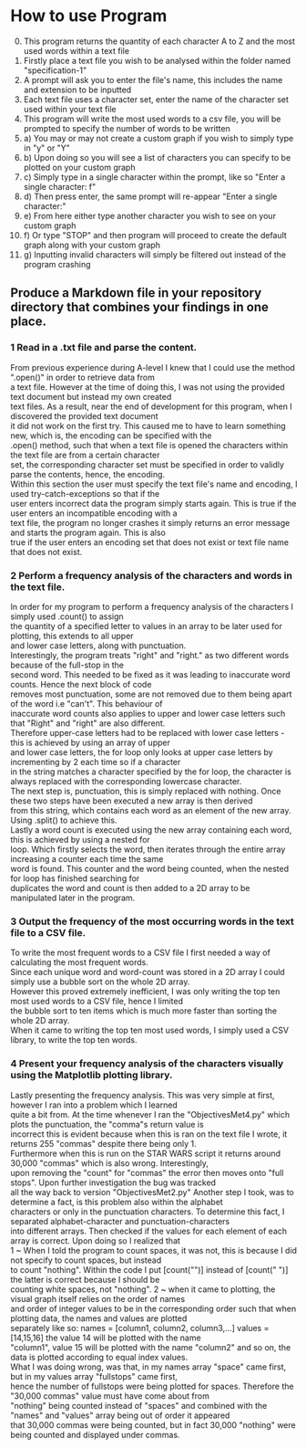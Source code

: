 # How to use Program
0) This program returns the quantity of each character A to Z and the most used words within a text file
1) Firstly place a text file you wish to be analysed within the folder named "specification-1"
2) A prompt will ask you to enter the file's name, this includes the name and extension to be inputted
3) Each text file uses a character set, enter the name of the character set used within your text file
4) This program will write the most used words to a csv file, you will be prompted to specify the number of words to be written
5) a) You may or may not create a custom graph if you wish to simply type in "y" or "Y"
5) b) Upon doing so you will see a list of characters you can specify to be plotted on your custom graph
5) c) Simply type in a single character within the prompt, like so "Enter a single character: f"
5) d) Then press enter, the same prompt will re-appear "Enter a single character:"
5) e) From here either type another character you wish to see on your custom graph
5) f) Or type "STOP" and then program will proceed to create the default graph along with your custom graph
5) g) Inputting invalid characters will simply be filtered out instead of the program crashing

## Produce a Markdown file in your repository directory that combines your findings in one place.

### 1 Read in a .txt file and parse the content.
From previous experience during A-level I knew that I could use the method ".open()" in order to retrieve data from  
a text file. However at the time of doing this, I was not using the provided text document but instead my own created  
text files. As a result, near the end of development for this program, when I discovered the provided text document  
it did not work on the first try. This caused me to have to learn something new, which is, the encoding can be specified with the  
.open() method, such that when a text file is opened the characters within the text file are from a certain character  
set, the corresponding character set must be specified in order to validly parse the contents, hence, the encoding.  
Within this section the user must specify the text file's name and encoding, I used try-catch-exceptions so that if the  
user enters incorrect data the program simply starts again. This is true if the user enters an incompatible encoding with a  
text file, the program no longer crashes it simply returns an error message and starts the program again. This is also  
true if the user enters an encoding set that does not exist or text file name that does not exist. 

### 2 Perform a frequency analysis of the characters and words in the text file.

In order for my program to perform a frequency analysis of the characters I simply used .count() to assign  
the quantity of a specified letter to values in an array to be later used for plotting, this extends to all upper  
and lower case letters, along with punctuation.  
Interestingly, the program treats "right" and "right." as two different words because of the full-stop in the  
second word. This needed to be fixed as it was leading to inaccurate word counts. Hence the next block of code  
removes most punctuation, some are not removed due to them being apart of the word i.e "can't". This behaviour of  
inaccurate word counts also applies to upper and lower case letters such that "Right" and "right" are also different.  
Therefore upper-case letters had to be replaced with lower case letters - this is achieved by using an array of upper  
and lower case letters, the for loop only looks at upper case letters by incrementing by 2 each time so if a character  
in the string matches a character specified by the for loop, the character is always replaced with the corresponding 
lowercase character.  
The next step is, punctuation, this is simply replaced with nothing. Once these two steps have been executed a new array is then derived    
from this string, which contains each word as an element of the new array. Using .split() to achieve this.  
Lastly a word count is executed using the new array containing each word, this is achieved by using a nested for  
loop. Which firstly selects the word, then iterates through the entire array increasing a counter each time the same  
 word is found. This counter and the word being counted, when the nested for loop has finished searching for  
duplicates the word and count is then added to a 2D array to be manipulated later in the program. 

### 3 Output the frequency of the most occurring words in the text file to a CSV file.
To write the most frequent words to a CSV file I first needed a way of calculating the most frequent words.  
Since each unique word and word-count was stored in a 2D array I could simply use a bubble sort on the whole 2D array.  
However this proved extremely inefficient, I was only writing the top ten most used words to a CSV file, hence I limited  
the bubble sort to ten items which is much more faster than sorting the whole 2D array.  
When it came to writing the top ten most used words, I simply used a CSV library, to write the top ten words. 

### 4 Present your frequency analysis of the characters visually using the Matplotlib plotting library.
Lastly presenting the frequency analysis. This was very simple at first, however I ran into a problem which I learned  
quite a bit from. At the time whenever I ran the "ObjectivesMet4.py" which plots the punctuation, the "comma"s return value is  
incorrect this is evident because when this is ran on the text file I wrote, it returns 255 "commas" despite there being only 1.  
Furthermore when this is run on the STAR WARS script it returns around 30,000 "commas" which is also wrong. Interestingly,  
upon removing the "count" for "commas" the error then moves onto "full stops". Upon further investigation the bug was tracked  
all the way back to version "ObjectivesMet2.py" Another step I took, was to determine a fact, is this problem also within the alphabet  
characters or only in the punctuation characters. To determine this fact, I separated alphabet-character and punctuation-characters  
into different arrays. Then checked if the values for each element of each array is correct. Upon doing so I realized that   
1 ~ When I told the program to count spaces, it was not, this is because I did not specify to count spaces, but instead  
to count "nothing". Within the code I put [count("")] instead of [count(" ")] the latter is correct because I should be  
counting white spaces, not "nothing". 2 ~ when it came to plotting, the visual graph itself relies on the order of names  
and order of integer values to be in the corresponding order such that when plotting data, the names and values are plotted  
separately like so: names = [column1, column2, column3,...] values = [14,15,16] the value 14 will be plotted with the name  
"column1", value 15 will be plotted with the name "column2" and so on, the data is plotted according to equal index values.  
What I was doing wrong, was that, in my names array "space" came first, but in my values array "fullstops" came first,  
hence the number of fullstops were being plotted for spaces. Therefore the "30,000 commas" value must have come about from  
"nothing" being counted instead of "spaces" and combined with the "names" and "values" array being out of order it appeared  
that 30,000 commas were being counted, but in fact 30,000 "nothing" were being counted and displayed under commas.  

